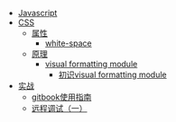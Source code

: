 * [Javascript](/js/index.md)
* [CSS](/css/index.md)
    * [属性]()
        * [white-space](/css/properties/white-space.md)
    * [原理]()
        * [visual formatting module]()
            * [初识visual formatting module](/css/concept/visual-formatting-module-introduction.md)
* [实战](/in_action/index.md)
    * [gitbook使用指南](/in_action/gitbook使用指南.md)
    * [远程调试（一）](/in_action/remote-debug1.md)